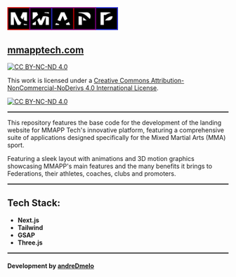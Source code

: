 <img src="public/images/logos/mmapp/logo_lg.webp" width="50%" syt height="50%" />

## [mmapptech.com](https://mmapptech.com/)

[![CC BY-NC-ND 4.0][cc-by-nc-nd-shield]][cc-by-nc-nd]

This work is licensed under a
[Creative Commons Attribution-NonCommercial-NoDerivs 4.0 International License][cc-by-nc-nd].

[![CC BY-NC-ND 4.0][cc-by-nc-nd-image]][cc-by-nc-nd]

[cc-by-nc-nd]: http://creativecommons.org/licenses/by-nc-nd/4.0/
[cc-by-nc-nd-image]: https://licensebuttons.net/l/by-nc-nd/4.0/88x31.png
[cc-by-nc-nd-shield]: https://img.shields.io/badge/License-CC%20BY--NC--ND%204.0-lightgrey.svg

<hr style="border:1px solid gray">

This repository features the base code for the development of the landing website for MMAPP Tech's innovative platform, featuring a comprehensive suite of applications designed specifically for the Mixed Martial Arts (MMA) sport.

Featuring a sleek layout with animations and 3D motion graphics showcasing MMAPP's main features and the many benefits it brings to Federations, their athletes, coaches, clubs and promoters.

<hr style="border:1px solid gray">

## Tech Stack:

* **Next.js**
* **Tailwind**
* **GSAP**
* **Three.js**

<hr style="border:1px solid gray">

#### Development by [andreDmelo](https://andredmelo.dev/)